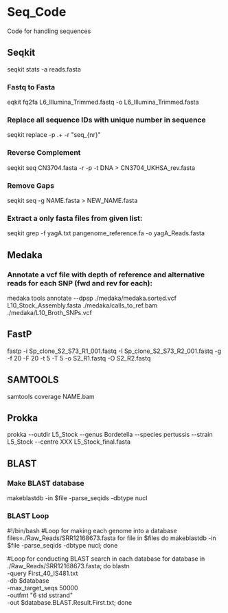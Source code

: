 # Seq_Code
Code for handling sequences


## Seqkit 
seqkit stats -a reads.fasta 

### Fastq to Fasta 
eqkit fq2fa L6_Illumina_Trimmed.fastq -o L6_Illumina_Trimmed.fasta

### Replace all sequence IDs with unique number in sequence 
seqkit replace -p .+ -r "seq_{nr}"

### Reverse Complement
seqkit seq CN3704.fasta -r -p -t DNA > CN3704_UKHSA_rev.fasta

### Remove Gaps
seqkit seq -g NAME.fasta > NEW_NAME.fasta 

### Extract a only fasta files from given list: 
seqkit grep -f yagA.txt pangenome_reference.fa -o yagA_Reads.fasta

## Medaka 

### Annotate a vcf file with depth of reference and alternative reads for each SNP (fwd and rev for each):
medaka tools annotate --dpsp ./medaka/medaka.sorted.vcf L10_Stock_Assembly.fasta ./medaka/calls_to_ref.bam ./medaka/L10_Broth_SNPs.vcf

## FastP
fastp -i Sp_clone_S2_S73_R1_001.fastq -I Sp_clone_S2_S73_R2_001.fastq -g -f 20 -F 20 -t 5 -T 5 -o S2_R1.fastq -O S2_R2.fastq

## SAMTOOLS
samtools coverage NAME.bam

## Prokka 
prokka --outdir L5_Stock --genus Bordetella --species pertussis --strain L5_Stock --centre XXX L5_Stock_final.fasta

## BLAST 

### Make BLAST database
makeblastdb -in $file -parse_seqids -dbtype nucl

### BLAST Loop
#!/bin/bash
#Loop for making each genome into a database
files=./Raw_Reads/SRR12168673.fasta
for file in $files
do
makeblastdb -in $file -parse_seqids -dbtype nucl;
done

#Loop for conducting BLAST search in each database
for database in ./Raw_Reads/SRR12168673.fasta; do
blastn \
-query First_40_IS481.txt \
-db $database \
-max_target_seqs 50000 \
-outfmt "6 std sstrand" \
-out $database.BLAST.Result.First.txt;
done
